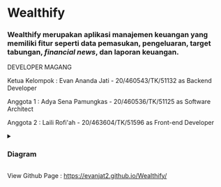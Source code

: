 # Wealthify

<p><h3>Wealthify merupakan aplikasi manajemen keuangan yang memiliki fitur seperti data pemasukan, pengeluaran, target tabungan, <i>financial news</i>, dan laporan keuangan.</h3></p>

<p>DEVELOPER MAGANG</p>
<p>Ketua Kelompok : Evan Ananda Jati - 20/460543/TK/51132 as Backend Developer </p>
<p>Anggota 1 : Adya Sena Pamungkas - 20/460536/TK/51125 as Software Architect</p>
<p>Anggota 2 : Laili Rofi'ah - 20/463604/TK/51596 as Front-end Developer </p>

<details>
  <summary><h3>Diagram</h3></summary>
<h4>Use Case Diagram<h4>
![Use Case Diagram](/docs/assets/img/usecase.png)
<h4>Class Diagram<h4>
![Class Diagram](/docs/assets/img/classdiagram.png)
<h4>Activity Diagram<h4>
![Activity Diagram](/docs/assets/img/activity1.png)
![Activity Diagram](/docs/assets/img/activity2.png)
</details>

View Github Page : https://evanjat2.github.io/Wealthify/
